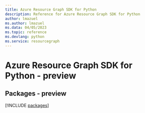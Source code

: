 ```yaml
---
title: Azure Resource Graph SDK for Python
description: Reference for Azure Resource Graph SDK for Python
author: lmazuel
ms.author: lmazuel
ms.data: 04/05/2023
ms.topic: reference
ms.devlang: python
ms.service: resourcegraph
---
```

# Azure Resource Graph SDK for Python - preview
## Packages - preview
[!INCLUDE [packages](resource-graph-index.md)]